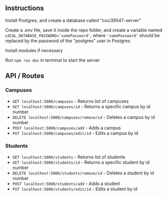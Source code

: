 ## Instructions

Install Postgres, and create a database called "csci39547-server"

Create a .env file, save it inside the repo folder, and create a variable named `LOCAL_DATABASE_PASSWORD='somePassword'`, where `'somePassword'` should be replaced by the password of the "postgres" user in Postgres

Install modules if necessary

Run `npm run dev` in terminal to start the server

## API / Routes

### Campuses
* `GET localhost:5000/campuses` - Returns list of campuses
* `GET localhost:5000/campuses/id` - Returns a specific campus by id number
* `DELETE localhost:5000/campuses/remove/id` - Deletes a campus by id number
* `POST localhost:5000/campuses/add` - Adds a campus
* `PUT localhost:5000/campuses/edit/id` - Edits a campus by id

### Students
* `GET localhost:5000/students` - Returns list of students
* `GET localhost:5000/students/id` - Returns a specific student by id number
* `DELETE localhost:5000/students/remove/id` - Deletes a student by id number
* `POST localhost:5000/students/add` - Adds a student
* `PUT localhost:5000/students/edit/id` - Edits a student by id

